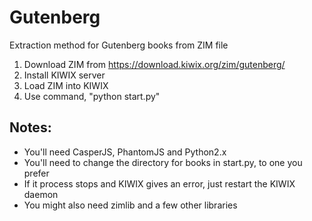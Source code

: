 # Gutenberg
Extraction method for Gutenberg books from ZIM file

1. Download ZIM from https://download.kiwix.org/zim/gutenberg/
2. Install KIWIX server
3. Load ZIM into KIWIX
4. Use command, "python start.py"

## Notes:
  - You'll need CasperJS, PhantomJS and Python2.x
  - You'll need to change the directory for books in start.py, to one you prefer
  - If it process stops and KIWIX gives an error, just restart the KIWIX daemon
  - You might also need zimlib and a few other libraries
